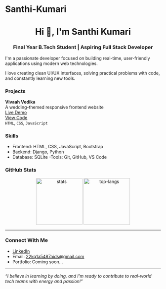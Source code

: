 # Santhi-Kumari
<h1 align="center">Hi 👋, I'm Santhi Kumari</h1>
<h3 align="center">Final Year B.Tech Student | Aspiring Full Stack Developer</h3>

I'm a passionate developer focused on building real-time, user-friendly applications using modern web technologies.

I love creating clean UI/UX interfaces, solving practical problems with code, and constantly learning new tools.



###  Projects

 **Vivaah Vedika**  
 A wedding-themed responsive frontend website  
 [Live Demo](https://santhi1701.github.io/Vivaah-Vedika/)  
 [View Code](https://github.com/santhi1701/Vivaah-Vedika)  
`HTML`, `CSS`, `JavaScript`


### Skills

- Frontend: HTML, CSS, JavaScript, Bootstrap
- Backend: Django, Python
- Database: SQLite
-Tools: Git, GitHub, VS Code

### GitHub Stats

<p align="center">
  <img src="https://github-readme-stats.vercel.app/api?username=yourusername&show_icons=true&theme=tokyonight" alt="stats" height="150"/>
  <img src="https://github-readme-stats.vercel.app/api/top-langs/?username=yourusername&layout=compact&theme=tokyonight" alt="top-langs" height="150"/>
</p>

---

### Connect With Me

- [LinkedIn](https://www.linkedin.com/in/yourprofile)
- Email: 22kq1a5487aids@gmail.com
- Portfolio: Coming soon...

---

_“I believe in learning by doing, and I'm ready to contribute to real-world tech teams with energy and passion!”_

